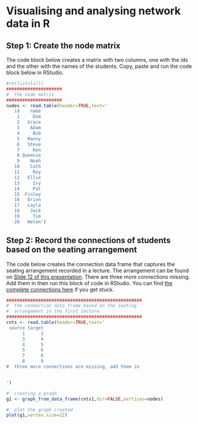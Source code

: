 # Visualising and analysing network data in R

## Step 1: Create the node matrix
The code block below creates a matrix with two columns, one with the ids and the other with the names of the students. Copy, paste and run the code block below in RStudio.
```r
#rm(list=ls())
#####################
#  the node matrix
#####################
nodes <- read.table(header=TRUE,text='
   id	 name
    1     Dom
    2   Grace
    3    Adam
    4     Bob
    5   Manny
    6   Steve
    7     Ken
    8 Queenie
    9    Noah
   10    Cath
   11     Roy
   12   Ellie
   13     Ivy
   14     Pat
   15  Finley
   16   Orion
   17   Layla
   18    Jack
   19     Tim
   20   Helen')
```

## Step 2: Record the connections of students based on the seating arrangement

The code below creates the connection data frame that captures the seating arrangement recorded in a lecture. The arrangement can be found on [Slide 12 of this presentation](https://docs.google.com/presentation/d/1iLb8AgVCaw7t4xEBdy8dU-cVZhQiCZURTyABgDLQRTo/edit#slide=id.g2bd34ca12e8_0_1). There are three more connections missing. Add them in then run this block of code in RStudio. You can find [the complete connections here](https://github.com/gqlNU/networkR/issues/1#issue-2158630532) if you get stuck.

```r
###################################################
#  the connection data frame based on the seating 
#  arrangement in the first lecture
###################################################
cnts <- read.table(header=TRUE,text='
 source target
      1      2
      3      4
      4      5
      5      6
      7      8
      8      9
#  three more connections are missing, add them in


')

#  creating a graph 
g1 <- graph_from_data_frame(cnts1,dir=FALSE,vertices=nodes)

#  plot the graph created
plot(g1,vertex.size=22)
```
